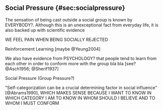 
## Social Pressure {#sec:socialpressure}

The sensation of being cast outside a social group is known by EVERYBODY?. Although this is an unexceptional fact from everyday life, it is also backed up with scientific evidence

WE FEEL PAIN WHEN BEING SOCIALLY REJECTED

Reinforcement Learning [maybe @Yeung2004]

We also have evidence from PSYCHOLOGY? that people tend to learn from each other in order to conform more with the group bla bla [see? @Asch1956; @Sherif1937]

Social Pressure (Group Pressure?)

"Self-categorization can be a crucial determining factor in social influence" [@Abrams1990], WHICH MAKES SENSE BECAUSE I WANT TO KNOW IN WHICH CATEGORY I AM TO KNOW IN WHOM SHOULD I BELIEVE AND TO WHOM I MUST CONFORM
